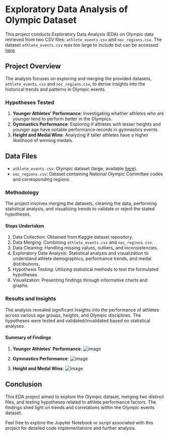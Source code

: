# Exploratory Data Analysis of Olympic Dataset

This project conducts Exploratory Data Analysis (EDA) on Olympic data retrieved from two CSV files: `athlete_events.csv` and `noc_regions.csv`. The dataset `athlete_events.csv` was too large to include but can be accessed [here](https://www.kaggle.com/datasets/heesoo37/120-years-of-olympic-history-athletes-and-results).

## Project Overview
The analysis focuses on exploring and merging the provided datasets, `athlete_events.csv` and `noc_regions.csv`, to derive insights into the historical trends and patterns in Olympic events.

### Hypotheses Tested
1. **Younger Athletes' Performance**: Investigating whether athletes who are younger tend to perform better in the Olympics.
2. **Gymnastics Performance**: Exploring if athletes with lesser heights and younger age have notable performance records in gymnastics events.
3. **Height and Medal Wins**: Analyzing if taller athletes have a higher likelihood of winning medals.

## Data Files
- `athlete_events.csv`: Olympic dataset (large, available [here](https://www.kaggle.com/datasets/heesoo37/120-years-of-olympic-history-athletes-and-results)).
- `noc_regions.csv`: Dataset containing National Olympic Committee codes and corresponding regions.

### Methodology
The project involves merging the datasets, cleaning the data, performing statistical analysis, and visualizing trends to validate or reject the stated hypotheses.

#### Steps Undertaken
1. Data Collection: Obtained from Kaggle dataset repository.
2. Data Merging: Combining `athlete_events.csv` and `noc_regions.csv`.
3. Data Cleaning: Handling missing values, outliers, and inconsistencies.
4. Exploratory Data Analysis: Statistical analysis and visualization to understand athlete demographics, performance trends, and medal distributions.
5. Hypothesis Testing: Utilizing statistical methods to test the formulated hypotheses.
6. Visualization: Presenting findings through informative charts and graphs.

### Results and Insights
The analysis revealed significant insights into the performance of athletes across various age groups, heights, and Olympic disciplines. The hypotheses were tested and validated/invalidated based on statistical analyses.

#### Summary of Findings
1. **Younger Athletes' Performance**:
   ![image](https://github.com/Soumik0811/Olympics-EDA/assets/91133940/17dab1ab-24de-4070-b18b-07c81972c5b3)

3. **Gymnastics Performance**: ![image](https://github.com/Soumik0811/Olympics-EDA/assets/91133940/dd0e56fc-119d-4ded-b538-5e9e6100801d)

4. **Height and Medal Wins**: ![image](https://github.com/Soumik0811/Olympics-EDA/assets/91133940/a9058f01-d5c2-444b-8d04-201b1f00173c)

## Conclusion
This EDA project aimed to explore the Olympic dataset, merging two distinct files, and testing hypotheses related to athlete performance factors. The findings shed light on trends and correlations within the Olympic events dataset.

Feel free to explore the Jupyter Notebook or script associated with this project for detailed code implementations and further analysis.
